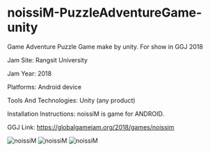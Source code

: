 # noissiM-PuzzleAdventureGame-unity
Game Adventure Puzzle Game make by unity. For show in GGJ 2018


Jam Site: Rangsit University

Jam Year: 2018

Platforms: Android device

Tools And Technologies: Unity (any product)

Installation Instructions: noissiM is game for ANDROID.

GGJ Link: https://globalgamejam.org/2018/games/noissim


<img src="https://ggj.s3.amazonaws.com/styles/game_content__wide/games/screenshots/screenshot_20180128-153130.png?itok=V-mOKcfc&timestamp=1517280462" alt="noissiM">

<img src="https://ggj.s3.amazonaws.com/styles/game_content__wide/games/screenshots/screenshot_20180128-153143.png?itok=rzwHvUmR&timestamp=1517280462" alt="noissiM">

<img src="https://ggj.s3.amazonaws.com/styles/game_content__wide/games/screenshots/screenshot_20180128-153412.png?itok=WSTmTPyK&timestamp=1517280462" alt="noissiM">
